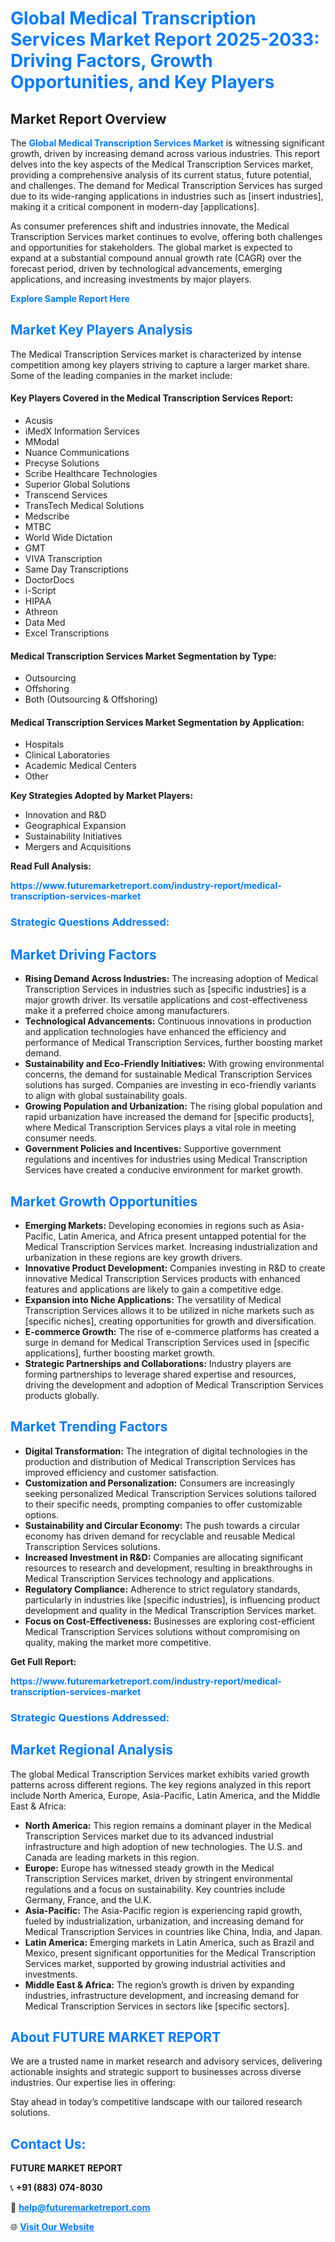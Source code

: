 <h1 style="color: #007BFF;">Global Medical Transcription Services Market Report 2025-2033: Driving Factors, Growth Opportunities, and Key Players</h1>

<section id="overview">
<h2>Market Report Overview</h2>
<p>The <a href="https://www.futuremarketreport.com/industry-report/medical-transcription-services-market" style="color: #007BFF; text-decoration: none;"><strong>Global Medical Transcription Services Market</strong></a> is witnessing significant growth, driven by increasing demand across various industries. This report delves into the key aspects of the Medical Transcription Services market, providing a comprehensive analysis of its current status, future potential, and challenges. The demand for Medical Transcription Services has surged due to its wide-ranging applications in industries such as [insert industries], making it a critical component in modern-day [applications].</p>
<p>As consumer preferences shift and industries innovate, the Medical Transcription Services market continues to evolve, offering both challenges and opportunities for stakeholders. The global market is expected to expand at a substantial compound annual growth rate (CAGR) over the forecast period, driven by technological advancements, emerging applications, and increasing investments by major players.</p>
</section>

<section id="overview">
<p><a href="https://www.futuremarketreport.com/request-sample/reportId=105964" style="color: #007BFF; text-decoration: none;"><strong>Explore Sample Report Here</strong></a></p>
</section>

<section id="key-players">
<h2 style="color: #007BFF;">Market Key Players Analysis</h2>
<p>The Medical Transcription Services market is characterized by intense competition among key players striving to capture a larger market share. Some of the leading companies in the market include:</p>
<h4>Key Players Covered in the Medical Transcription Services Report:</h4>
<ul><li>Acusis</li><li>iMedX Information Services</li><li>MModal</li><li>Nuance Communications</li><li>Precyse Solutions</li><li>Scribe Healthcare Technologies</li><li>Superior Global Solutions</li><li>Transcend Services</li><li>TransTech Medical Solutions</li><li>Medscribe</li><li>MTBC</li><li>World Wide Dictation</li><li>GMT</li><li>VIVA Transcription</li><li>Same Day Transcriptions</li><li>DoctorDocs</li><li>i-Script</li><li>HIPAA</li><li>Athreon</li><li>Data Med</li><li>Excel Transcriptions</li></ul>
<h4>Medical Transcription Services Market Segmentation by Type:</h4>
<ul><li>Outsourcing</li><li>Offshoring</li><li>Both (Outsourcing &amp; Offshoring)</li></ul>

<h4>Medical Transcription Services Market Segmentation by Application:</h4>
<ul><li>Hospitals</li><li>Clinical Laboratories</li><li>Academic Medical Centers</li><li>Other</li></ul>
<p><strong>Key Strategies Adopted by Market Players:</strong></p>
<ul>
<li>Innovation and R&D</li>
<li>Geographical Expansion</li>
<li>Sustainability Initiatives</li>
<li>Mergers and Acquisitions</li>
</ul>
</section>

<section>
<p><strong>Read Full Analysis: </strong></p><a href="https://www.futuremarketreport.com/industry-report/medical-transcription-services-market" style="color: #007BFF; text-decoration: none;"><strong>https://www.futuremarketreport.com/industry-report/medical-transcription-services-market</strong></a>
<h3 style="color: #007BFF;">Strategic Questions Addressed:</h3>
</section>

<section id="driving-factors">
<h2 style="color: #007BFF;">Market Driving Factors</h2>
<ul>
<li><strong>Rising Demand Across Industries:</strong> The increasing adoption of Medical Transcription Services in industries such as [specific industries] is a major growth driver. Its versatile applications and cost-effectiveness make it a preferred choice among manufacturers.</li>
<li><strong>Technological Advancements:</strong> Continuous innovations in production and application technologies have enhanced the efficiency and performance of Medical Transcription Services, further boosting market demand.</li>
<li><strong>Sustainability and Eco-Friendly Initiatives:</strong> With growing environmental concerns, the demand for sustainable Medical Transcription Services solutions has surged. Companies are investing in eco-friendly variants to align with global sustainability goals.</li>
<li><strong>Growing Population and Urbanization:</strong> The rising global population and rapid urbanization have increased the demand for [specific products], where Medical Transcription Services plays a vital role in meeting consumer needs.</li>
<li><strong>Government Policies and Incentives:</strong> Supportive government regulations and incentives for industries using Medical Transcription Services have created a conducive environment for market growth.</li>
</ul>
</section>

<section id="growth-opportunities">
<h2 style="color: #007BFF;">Market Growth Opportunities</h2>
<ul>
<li><strong>Emerging Markets:</strong> Developing economies in regions such as Asia-Pacific, Latin America, and Africa present untapped potential for the Medical Transcription Services market. Increasing industrialization and urbanization in these regions are key growth drivers.</li>
<li><strong>Innovative Product Development:</strong> Companies investing in R&D to create innovative Medical Transcription Services products with enhanced features and applications are likely to gain a competitive edge.</li>
<li><strong>Expansion into Niche Applications:</strong> The versatility of Medical Transcription Services allows it to be utilized in niche markets such as [specific niches], creating opportunities for growth and diversification.</li>
<li><strong>E-commerce Growth:</strong> The rise of e-commerce platforms has created a surge in demand for Medical Transcription Services used in [specific applications], further boosting market growth.</li>
<li><strong>Strategic Partnerships and Collaborations:</strong> Industry players are forming partnerships to leverage shared expertise and resources, driving the development and adoption of Medical Transcription Services products globally.</li>
</ul>
</section>

<section id="trending-factors">
<h2 style="color: #007BFF;">Market Trending Factors</h2>
<ul>
<li><strong>Digital Transformation:</strong> The integration of digital technologies in the production and distribution of Medical Transcription Services has improved efficiency and customer satisfaction.</li>
<li><strong>Customization and Personalization:</strong> Consumers are increasingly seeking personalized Medical Transcription Services solutions tailored to their specific needs, prompting companies to offer customizable options.</li>
<li><strong>Sustainability and Circular Economy:</strong> The push towards a circular economy has driven demand for recyclable and reusable Medical Transcription Services solutions.</li>
<li><strong>Increased Investment in R&D:</strong> Companies are allocating significant resources to research and development, resulting in breakthroughs in Medical Transcription Services technology and applications.</li>
<li><strong>Regulatory Compliance:</strong> Adherence to strict regulatory standards, particularly in industries like [specific industries], is influencing product development and quality in the Medical Transcription Services market.</li>
<li><strong>Focus on Cost-Effectiveness:</strong> Businesses are exploring cost-efficient Medical Transcription Services solutions without compromising on quality, making the market more competitive.</li>
</ul>
</section>

<section>
<p><strong>Get Full Report: </strong></p><a href="https://www.futuremarketreport.com/industry-report/medical-transcription-services-market" style="color: #007BFF; text-decoration: none;"><strong>https://www.futuremarketreport.com/industry-report/medical-transcription-services-market</strong></a>
<h3 style="color: #007BFF;">Strategic Questions Addressed:</h3>
</section>


<section id="regional-analysis">
<h2 style="color: #007BFF;">Market Regional Analysis</h2>
<p>The global Medical Transcription Services market exhibits varied growth patterns across different regions. The key regions analyzed in this report include North America, Europe, Asia-Pacific, Latin America, and the Middle East & Africa:</p>
<ul>
<li><strong>North America:</strong> This region remains a dominant player in the Medical Transcription Services market due to its advanced industrial infrastructure and high adoption of new technologies. The U.S. and Canada are leading markets in this region.</li>
<li><strong>Europe:</strong> Europe has witnessed steady growth in the Medical Transcription Services market, driven by stringent environmental regulations and a focus on sustainability. Key countries include Germany, France, and the U.K.</li>
<li><strong>Asia-Pacific:</strong> The Asia-Pacific region is experiencing rapid growth, fueled by industrialization, urbanization, and increasing demand for Medical Transcription Services in countries like China, India, and Japan.</li>
<li><strong>Latin America:</strong> Emerging markets in Latin America, such as Brazil and Mexico, present significant opportunities for the Medical Transcription Services market, supported by growing industrial activities and investments.</li>
<li><strong>Middle East & Africa:</strong> The region’s growth is driven by expanding industries, infrastructure development, and increasing demand for Medical Transcription Services in sectors like [specific sectors].</li>
</ul>
</section>

<footer>
<h2 style="color: #007BFF;">About FUTURE MARKET REPORT</h2>
<p>We are a trusted name in market research and advisory services, delivering actionable insights and strategic support to businesses across diverse industries. Our expertise lies in offering:</p>

<p>Stay ahead in today’s competitive landscape with our tailored research solutions.</p>

<h2 style="color: #007BFF;">Contact Us:</h2>
<p><strong>FUTURE MARKET REPORT</strong></p>
<p>📞 <strong>+91 (883) 074-8030</strong></p>
<p>📧 <strong><a href="mailto:help@futuremarketreport.com" style="color: #007BFF;">help@futuremarketreport.com</a></strong></p>
<p>🌐 <strong><a href="https://www.futuremarketreport.com/" style="color: #007BFF;">Visit Our Website</a></strong></p>
</footer>